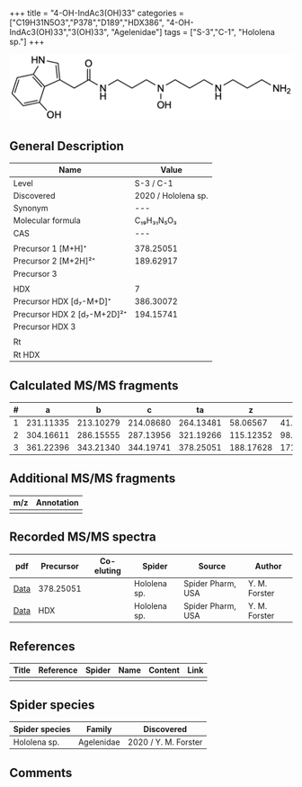 +++
title = "4-OH-IndAc3(OH)33"
categories = ["C19H31N5O3","P378","D189","HDX386",
"4-OH-IndAc3(OH)33","3(OH)33",
"Agelenidae"]
tags = ["S-3","C-1",
"Hololena sp."]
+++

![](/img/4-OH-IndAc3(OH)33.png)

## General Description

| Name                       | Value              |
|----------------------------|--------------------|
| Level                      | S-3 / C-1          |
| Discovered                 | 2020 / Hololena sp. |
| Synonym                    | ---                |
| Molecular formula          | C₁₉H₃₁N₅O₃                   |
| CAS                        | ---                |
|                            |                    |
| Precursor 1 [M+H]⁺         | 378.25051                   |
| Precursor 2 [M+2H]²⁺       | 189.62917                   |
| Precursor 3                |                    |
|                            |                    |
| HDX                        | 7                   |
| Precursor HDX   [d₇-M+D]⁺   | 386.30072                   |
| Precursor HDX 2 [d₇-M+2D]²⁺ | 194.15741                   |
| Precursor HDX 3            |                    |
|                            |                    |
| Rt                         |                    |
| Rt HDX                     |                    |

## Calculated MS/MS fragments

| # | a         | b         | c         | ta        | z         | y         | tz        |
|---|-----------|-----------|-----------|-----------|-----------|-----------|-----------|
| 1 | 231.11335 | 213.10279 | 214.08680 | 264.13481 | 58.06567 | 41.03912 | 75.09222 |
| 2 | 304.16611 | 286.15555 | 287.13956 | 321.19266 | 115.12352 | 98.09697 | 148.14498 |
| 3 | 361.22396 | 343.21340 | 344.19741 | 378.25051 | 188.17628 | 171.14973 | 205.20283 |

## Additional MS/MS fragments

| m/z | Annotation |
|-----|------------|
|     |            |

## Recorded MS/MS spectra

| pdf                                             | Precursor | Co-eluting | Spider      | Source                       | Author        |
|-------------------------------------------------|-----------|------------|-------------|------------------------------|---------------|
| [Data](/pdf/Hololena-sp/378_4-OH-IndAc3(OH)33_Ho-sp.pdf) | 378.25051 |           | Hololena sp. | Spider Pharm, USA | Y. M. Forster |
| [Data](/pdf/Hololena-sp/378_4-OH-IndAc3(OH)33_Ho-sp_HDX.pdf) | HDX |           | Hololena sp. | Spider Pharm, USA | Y. M. Forster |


## References

| Title | Reference | Spider | Name | Content | Link |
|-------|-----------|--------|------|---------|------|
|       |           |        |      |         |      |

## Spider species

| Spider species     | Family     | Discovered           |
|--------------------|------------|----------------------|
| Hololena sp.       | Agelenidae | 2020 / Y. M. Forster |


## Comments